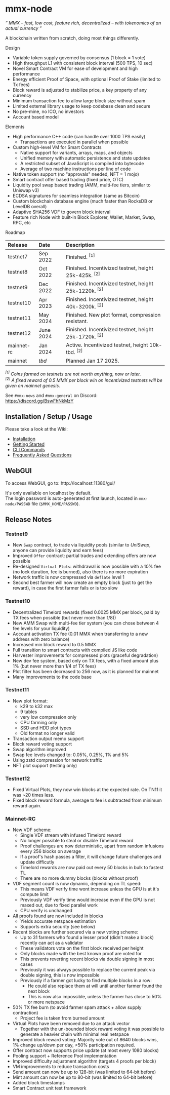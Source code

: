 # mmx-node

_“ MMX &ndash; fast, low cost, feature rich, decentralized &ndash; with tokenomics of an actual currency ”_

A blockchain written from scratch, doing most things differently.

Design
- Variable token supply governed by consensus (1 block = 1 vote)
- High throughput L1 with consistent block interval (500 TPS, 10 sec)
- Novel Smart Contract VM for ease of development and high performance
- Energy efficient Proof of Space, with optional Proof of Stake (limited to Tx fees)
- Block reward is adjusted to stabilize price, a key property of any currency
- Minimum transaction fee to allow large block size without spam
- Limited external library usage to keep codebase clean and secure
- No pre-mine, no ICO, no investors
- Account based model

Elements
- High performance C++ code (can handle over 1000 TPS easily)
  - Transactions are executed in parallel when possible
- Custom high-level VM for Smart Contracts
  - Native support for variants, arrays, maps, and objects
  - Unified memory with automatic persistence and state updates
  - A restricted subset of JavaScript is compiled into bytecode
  - Average of two machine instructions per line of code
- Native token support (no "approvals" needed, NFT = 1 mojo)
- Smart contract offer based trading (fixed price, OTC)
- Liquidity pool swap based trading (AMM, multi-fee tiers, similar to Uniswap v3)
- ECDSA signatures for seamless integration (same as Bitcoin)
- Custom blockchain database engine (much faster than RocksDB or LevelDB overall)
- Adaptive SHA256 VDF to govern block interval
- Feature rich Node with built-in Block Explorer, Wallet, Market, Swap, RPC, etc

Roadmap

| Release | Date | Description |
| :--- | :--- | :--- |
| testnet7 | Sep 2022 | Finished. <sup>[1]</sup> |
| testnet8 | Oct 2022 | Finished. Incentivized testnet, height 25k-425k. <sup>[2]</sup> |
| testnet9 | Dec 2022 | Finished. Incentivized testnet, height 25k-1220k. <sup>[2]</sup> |
| testnet10 | Apr 2023 | Finished. Incentivized testnet, height 40k-3200k. <sup>[2]</sup> |
| testnet11 | May 2024 | Finished. New plot format, compression resistant. |
| testnet12 | June 2024 | Finished. Incentivized testnet, height 25k-1720k. <sup>[2]</sup> |
| mainnet-rc | Jan 2024 | Active. Incentivized testnet, height 10k-tbd. <sup>[2]</sup> |
| mainnet | _tbd_ | Planned Jan 17 2025. |

_<sup>[1]</sup> Coins farmed on testnets are not worth anything, now or later._\
_<sup>[2]</sup> A fixed reward of 0.5 MMX per block win on incentivized testnets will be given on mainnet genesis._

See `#mmx-news` and `#mmx-general` on Discord: https://discord.gg/BswFhNkMzY

## Installation / Setup / Usage

Please take a look at the Wiki:

- [Installation](https://github.com/madMAx43v3r/mmx-node/wiki/Installation)
- [Getting Started](https://github.com/madMAx43v3r/mmx-node/wiki/Getting-Started)
- [CLI Commands](https://github.com/madMAx43v3r/mmx-node/wiki/CLI-Commands)
- [Frequently Asked Questions](https://github.com/madMAx43v3r/mmx-node/wiki/Frequently-Asked-Questions)

## WebGUI

To access WebGUI, go to: http://localhost:11380/gui/

It's only available on localhost by default. \
The login password is auto-generated at first launch, located in `mmx-node/PASSWD` file (`$MMX_HOME/PASSWD`).

## Release Notes

### Testnet9

- New `Swap` contract, to trade via liquidity pools (similar to _UniSwap_, anyone can provide liquidity and earn fees)
- Improved `Offer` contract: partial trades and extending offers are now possible
- Re-designed `Virtual Plots`: withdrawal is now possible with a 10% fee (no lock duration, fee is burned), also there is no more expiration
- Network traffic is now compressed via `deflate` level 1
- Second best farmer will now create an empty block (just to get the reward), in case the first farmer fails or is too slow

### Testnet10

- Decentralized Timelord rewards (fixed 0.0025 MMX per block, paid by TX fees when possible (but never more than 1/8))
- New AMM Swap with multi-fee tier system (you can chose between 4 fee levels for your liquidity)
- Account activation TX fee (0.01 MMX when transferring to a new address with zero balance)
- Increased min block reward to 0.5 MMX
- Full transition to smart contracts with compiled JS like code
- Harvester improvements for compressed plots (graceful degradation)
- New dev fee system, based only on TX fees, with a fixed amount plus 1% (but never more than 1/4 of TX fees)
- Plot filter has been decreased to 256 now, as it is planned for mainnet
- Many improvements to the code base

### Testnet11

- New plot format:
  - k29 to k32 max
  - 9 tables
  - very low compression only
  - CPU farming only
  - SSD and HDD plot types
  - Old format no longer valid
- Transaction output memo support
- Block reward voting support
- Swap algorithm improved
- Swap fee levels changed to: 0.05%, 0.25%, 1% and 5%
- Using zstd compression for network traffic
- NFT plot support (testing only)

### Testnet12

- Fixed Virtual Plots, they now win blocks at the expected rate. On TN11 it was ~20 times less.
- Fixed block reward formula, average tx fee is subtracted from minimum reward again.

### Mainnet-RC

- New VDF scheme:
  - Single VDF stream with infused Timelord reward
  - No longer possible to steal or disable Timelord reward
  - Proof challenges are now deterministic, apart from random infusions every 256 blocks on average
  - If a proof's hash passes a filter, it will change future challenges and update difficutly
  - Timelord rewards are now paid out every 50 blocks in bulk to fastest TL
  - There are no more dummy blocks (blocks without proof)
- VDF segment count is now dynamic, depending on TL speed:
  - This means VDF verify time wont increase unless the GPU is at it's compute limit
  - Previously VDF verify time would increase even if the GPU is not maxed out, due to fixed parallel work
  - CPU verify is unchanged
- All proofs found are now included in blocks
  - Yields accurate netspace estimation
  - Supports extra security (see below)
- Recent blocks are further secured via a new voting scheme:
  - Up to 31 farmers who found a lesser proof (didn't make a block) recently can act as a validator
  - These validators vote on the first block received per height
  - Only blocks made with the best known proof are voted for
  - This prevents reverting recent blocks via double signing in most cases
  - Previously it was always possible to replace the current peak via double signing, this is now impossible
  - Previously if a farmer got lucky to find multiple blocks in a row:
    - He could also replace them at will until another farmer found the next block
    - This is now also impossible, unless the farmer has close to 50% or more netspace
- 50% TX fee burn (to avoid farmer spam attack + allow supply contraction)
  - Project fee is taken from burned amount
- Virtual Plots have been removed due to an attack vector
  - Together with the un-bounded block reward voting it was possible to generate a heavier chain with minimal real netspace
- Improved block reward voting: Majority vote out of 8640 blocks wins, 1% change up/down per day, >50% participation required.
- Offer contract now supports price update (at most every 1080 blocks)
- Pooling support + Reference Pool implementation
- Improved difficulty adjustment algorithm (targets 4 proofs per block)
- VM improvements to reduce transaction costs
- Send amount can now be up to 128-bit (was limited to 64-bit before)
- Mint amount can now be up to 80-bit (was limited to 64-bit before)
- Added block timestamps
- Smart Contract unit test framework










